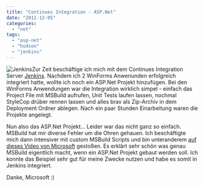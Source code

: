 ```yaml
---
title: "Continues Integration - ASP.Net"
date: "2011-12-05"
categories: 
  - "net"
tags: 
  - "asp-net"
  - "hudson"
  - "jenkins"
---
```


![](https://wiki.jenkins-ci.org/download/attachments/327683/JENKINS?version=1&modificationDate=1302750804000 "Jenkins")Zur Zeit beschäftige ich mich mit dem Continues Integration Server [Jenkins](http://jenkins-ci.org/ "Jenkins CI"). Nachdem ich 2 WinForms Anwenunden erfolgreich integriert hatte, wollte ich noch ein ASP.Net Projekt hinzufügen. Bei den WinForms Anwendungen war die Integration wirklich simpel - einfach das Project File mit MSBuild aufrufen, Unit Tests laufen lassen, nochmal StyleCop drüber rennen lassen und alles brav als Zip-Archiv in dem Deployment Ordner ablegen. Nach ein paar Stunden Einarbeitung waren die Projekte angelegt.

Nun also das ASP.Net Projekt... Leider war das nicht ganz so einfach. MSBuild hat mir diverse Fehler um die Ohren gehauen. Ich beschäftigte mich dann intensiver mit custom MSBuild Scripts und bin unteranderem [auf dieses Video von Microsoft](http://www.asp.net/web-forms/videos/aspnet-35/how-do-i/how-do-i-use-msbuild-to-automate-the-aspnet-compiler-and-merge-utilities "MS How Do I Video") gestoßen. Es erklärt sehr schön was genau MSBuild eigentlich macht, wenn ein ASP.Net Projekt gebaut werden soll. Ich konnte das Beispiel sehr gut für meine Zwecke nutzen und habe es somit in Jenkins integriert.

Danke, Microsoft :)

